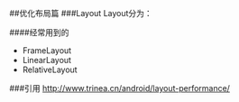 ##优化布局篇
###Layout
Layout分为：

####经常用到的

* FrameLayout
* LinearLayout
* RelativeLayout

###引用
http://www.trinea.cn/android/layout-performance/
